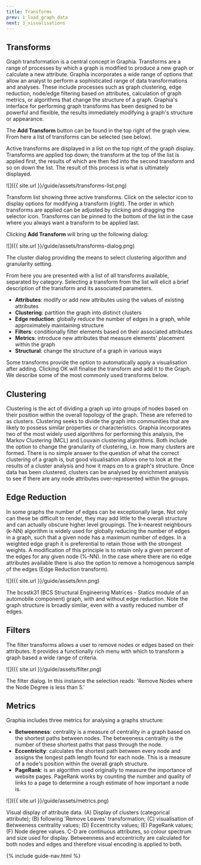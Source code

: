 ```yaml
---
title: Transforms
prev: 1_load_graph_data
next: 3_visualisations
---
```


## Transforms

Graph transformation is a central concept in Graphia. Transforms are a range of processes by which a graph is modified to produce a new graph or calculate a new attribute. Graphia incorporates a wide range of options that allow an analyst to perform a sophisticated range of data transformations and analyses. These include processes such as graph clustering, edge reduction, node/edge filtering based on attributes, calculation of graph metrics, or algorithms that change the structure of a graph. Graphia's interface for performing graph transforms has been designed to be powerful and flexible, the results immediately modifying a graph's structure or appearance.

The **Add Transform** button can be found in the top right of the graph view. From here a list of transforms can be selected (see below).

Active transforms are displayed in a list on the top right of the graph display. Transforms are applied top down; the transform at the top of the list is applied first, the results of which are then fed into the second transform and so on down the list. The result of this process is what is ultimately displayed.

![]({{ site.url }}/guide/assets/transforms-list.png)
<div class="caption">Transform list showing three active transforms. Click on the selector icon to display options for modifying a transform (right). The order in which transforms are applied can be adjusted by clicking and dragging the selector icon. Transforms can be pinned to the bottom of the list in the case where you always want a transform to be applied last.</div>

Clicking **Add Transform** will bring up the following dialog:

![]({{ site.url }}/guide/assets/transforms-dialog.png)
<div class="caption">The cluster dialog providing the means to select clustering algorithm and granularity setting.</div>

From here you are presented with a list of all transforms available, separated by category. Selecting a transform from the list will elicit a brief description of the transform and its associated parameters.

- **Attributes**: modify or add new attributes using the values of existing attributes
- **Clustering**: partition the graph into distinct clusters
- **Edge reduction**: globally reduce the number of edges in a graph, while approximately maintaining structure
- **Filters**: conditionally filter elements based on their associated attributes
- **Metrics**: introduce new attributes that measure elements' placement within the graph
- **Structural**: change the structure of a graph in various ways

Some transforms provide the option to automatically apply a visualisation after adding. Clicking OK will finalise the transform and add it to the Graph. We describe some of the most commonly used transforms below.

## Clustering

Clustering is the act of dividing a graph up into groups of nodes based on their position within the overall topology of the graph. These are referred to as clusters. Clustering seeks to divide the graph into communities that are likely to possess similar properties or characteristics. Graphia incorporates two of the most widely used algorithms for performing this analysis, the Markov Clustering (MCL) and Louvain clustering algorithms. Both include the option to change the granularity of clustering, i.e. how many clusters are formed. There is no simple answer to the question of what the correct clustering of a graph is, but good visualisation allows one to look at the results of a cluster analysis and how it maps on to a graph's structure. Once data has been clustered, clusters can be analysed by enrichment analysis to see if there are any node attributes over-represented within the groups.

## Edge Reduction

In some graphs the number of edges can be exceptionally large. Not only can these be difficult to render, they may add little to the overall structure and can actually obscure higher level groupings. The k-nearest neighbours (k-NN) algorithm is widely used for globally reducing the number of edges in a graph, such that a given node has a maximum number of edges. In a weighted edge graph it is preferential to retain those with the strongest weights. A modification of this principle is to retain only a given percent of the edges for any given node (%-NN). In the case where there are no edge attributes available there is also the option to remove a homogenous sample of the edges (Edge Reduction transform).

![]({{ site.url }}/guide/assets/knn.png)
<div class="caption">The bcsstk31 (BCS Structural Engineering Matrices - Statics module of an automobile component) graph, with and without edge reduction. Note the graph structure is broadly similar, even with a vastly reduced number of edges.</div>

## Filters

The filter transforms allows a user to remove nodes or edges based on their attributes. It provides a functionally rich menu with which to transform a graph based a wide range of criteria.

![]({{ site.url }}/guide/assets/filter.png)
<div class="caption">The filter dialog. In this instance the selection reads: 'Remove Nodes where the Node Degree is less than 5.'</div>

## Metrics
Graphia includes three metrics for analysing a graphs structure:
- **Betweenness**: centrality is a measure of centrality in a graph based on the shortest paths between nodes. The betweeness centrality is the number of these shortest paths that pass through the node.
- **Eccentricity**: calculates the shortest path between every node and assigns the longest path length found for each node. This is a measure of a node's position within the overall graph structure.
- **PageRank**: is an algorithm used originally to measure the importance of website pages. PageRank works by counting the number and quality of links to a page to determine a rough estimate of how important a node is.

![]({{ site.url }}/guide/assets/metrics.png)
<div class="caption">Visual display of attribute data. (A) Display of clusters (categorical attribute); (B) following 'Remove Leaves' transformation; (C) visualisation of Betweeness centrality values; (D) Eccentricity values; (E) PageRank values; (F) Node degree values. C-D are continuous attributes, so colour spectrum and size used for display. Betweenness and eccentricity are calculated for both nodes and edges and therefore visual encoding is applied to both.</div>

{% include guide-nav.html %}

